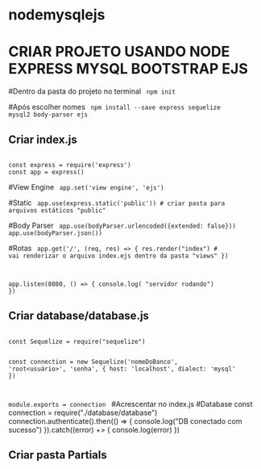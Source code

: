 # nodemysqlejs

# CRIAR PROJETO USANDO NODE EXPRESS MYSQL BOOTSTRAP EJS

#Dentro da pasta do projeto no terminal
<code>
npm init    
</code>
#Após escolher nomes
<code>
npm install --save express sequelize mysql2 body-parser ejs
</code>


## Criar index.js
<code>
const express = require('express')
const app = express()
</code>

#View Engine
<code>
app.set('view engine', 'ejs')
</code>

#Static
<code>
app.use(express.static('public')) # criar pasta para arquivos estáticos "public"
</code>

#Body Parser
<code>
app.use(bodyParser.urlencoded({extended: false}))
app.use(bodyParser.json())
</code>

#Rotas
<code>
app.get('/', (req, res) => {
res.render("index")     # vai renderizar o arquivo index.ejs dentro da pasta "views"
})

app.listen(8080, () => {
console.log( "servidor rodando")
})</code>


## Criar database/database.js

<code>
const Sequelize = require("sequelize")

const connection = new Sequelize('nomeDoBanco', 'root<usuário>', 'senha', {
  host: 'localhost',
  dialect: 'mysql'
})

module.exports = connection
</code>
#Acrescentar no index.js
#Database
const connection = require("./database/database")
connection.authenticate().then(() => {
  console.log("DB conectado com sucesso")
}).catch((error) +> {
  console.log(error)
})

## Criar pasta Partials
